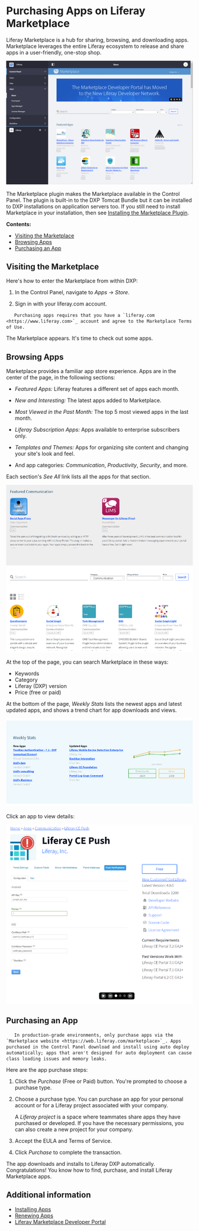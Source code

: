 # Purchasing Apps on Liferay Marketplace

Liferay Marketplace is a hub for sharing, browsing, and downloading apps. Marketplace leverages the entire Liferay ecosystem to release and share apps in a user-friendly, one-stop shop.

![The Liferay Marketplace home page highlights new apps, lists apps by categories, and has search.](./purchasing-apps-on-liferay-marketplace/images/01.png)

The Marketplace plugin makes the Marketplace available in the Control Panel. The plugin is built-in to the DXP Tomcat Bundle but it can be installed to DXP installations on application servers too. If you still need to install Marketplace in your installation, then see [Installing the Marketplace Plugin](./installing-the-marketplace-plugin.md).

**Contents:**

* [Visiting the Marketplace](#visiting-the-marketplace)
* [Browsing Apps](#browsing-apps)
* [Purchasing an App](#purchasing-an-app)

## Visiting the Marketplace

Here's how to enter the Marketplace from within DXP:

1. In the Control Panel, navigate to _Apps_ &rarr; _Store_.

1. Sign in with your liferay.com account.

``` important::
   Purchasing apps requires that you have a `liferay.com <https://www.liferay.com>`_ account and agree to the Marketplace Terms of Use.
```

The Marketplace appears. It's time to check out some apps.

## Browsing Apps

Marketplace provides a familiar app store experience. Apps are in the center of the page, in the following sections:

* _Featured Apps:_ Liferay features a different set of apps each month.

* _New and Interesting:_ The latest apps added to Marketplace.

* _Most Viewed in the Past Month:_ The top 5 most viewed apps in the last month.

* _Liferay Subscription Apps:_ Apps available to enterprise subscribers only.

* _Templates and Themes:_ Apps for organizing site content and changing your site's look and feel.

* And app categories: _Communication_, _Productivity_, _Security_, and more.

Each section's _See All_ link lists all the apps for that section.

![Each app category page, such as the Communication app page, lists the apps published to that category.](./purchasing-apps-on-liferay-marketplace/images/02.png)

At the top of the page, you can search Marketplace in these ways:

* Keywords
* Category
* Liferay (DXP) version
* Price (free or paid)

At the bottom of the page, _Weekly Stats_ lists the newest apps and latest updated apps, and shows a trend chart for app downloads and views.

![Weekly stats shows lists new apps, app updates, and Marketplace activity trends.](./purchasing-apps-on-liferay-marketplace/images/03.png)

Click an app to view details:

![Click an app to see screenshots and app details.](./purchasing-apps-on-liferay-marketplace/images/04.png)

## Purchasing an App

```warning::
   In production-grade environments, only purchase apps via the `Marketplace website <https://web.liferay.com/marketplace>`_. Apps purchased in the Control Panel download and install using auto deploy automatically; apps that aren't designed for auto deployment can cause class loading issues and memory leaks.
```

Here are the app purchase steps:

1. Click the _Purchase_ (Free or Paid) button. You're prompted to choose a purchase type.

1. Choose a purchase type. You can purchase an app for your personal account or for a Liferay project associated with your company.

    A _Liferay project_ is a space where teammates share apps they have purchased or developed. If you have the necessary permissions, you can also create a new project for your company.

1. Accept the EULA and Terms of Service.

1. Click _Purchase_ to complete the transaction.

The app downloads and installs to Liferay DXP automatically. Congratulations! You know how to find, purchase, and install Liferay Marketplace apps.

## Additional information

* [Installing Apps](../installing-apps/installing-apps.md)
* [Renewing Apps](../managing-apps/renewing-apps.md)
* [Liferay Marketplace Developer Portal](https://marketplace.liferay.dev/)